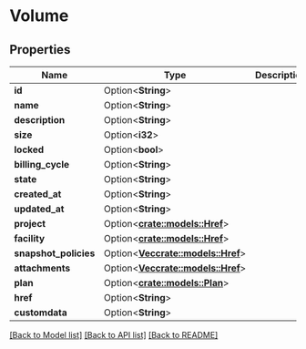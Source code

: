 # Volume

## Properties

Name | Type | Description | Notes
------------ | ------------- | ------------- | -------------
**id** | Option<**String**> |  | [optional]
**name** | Option<**String**> |  | [optional]
**description** | Option<**String**> |  | [optional]
**size** | Option<**i32**> |  | [optional]
**locked** | Option<**bool**> |  | [optional]
**billing_cycle** | Option<**String**> |  | [optional]
**state** | Option<**String**> |  | [optional]
**created_at** | Option<**String**> |  | [optional]
**updated_at** | Option<**String**> |  | [optional]
**project** | Option<[**crate::models::Href**](Href.md)> |  | [optional]
**facility** | Option<[**crate::models::Href**](Href.md)> |  | [optional]
**snapshot_policies** | Option<[**Vec<crate::models::Href>**](Href.md)> |  | [optional]
**attachments** | Option<[**Vec<crate::models::Href>**](Href.md)> |  | [optional]
**plan** | Option<[**crate::models::Plan**](Plan.md)> |  | [optional]
**href** | Option<**String**> |  | [optional]
**customdata** | Option<**String**> |  | [optional]

[[Back to Model list]](../README.md#documentation-for-models) [[Back to API list]](../README.md#documentation-for-api-endpoints) [[Back to README]](../README.md)


